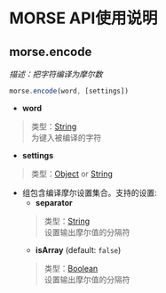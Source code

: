 # MORSE API使用说明    

## morse.encode    
*描述：把字符编译为摩尔数*   
````js
morse.encode(word, [settings])
````
+ **word**
>类型：[String]()    
为键入被编译的字符    
+ **settings**    
>类型：[Object]() or [String]()    
- 组包含编译摩尔设置集合。支持的设置:
	- **separator**    
	>类型：[String]()   
	设置输出摩尔值的分隔符
	- **isArray** (default: `false`)    
	>类型：[Boolean]()    
	设置输出摩尔值的分隔符
